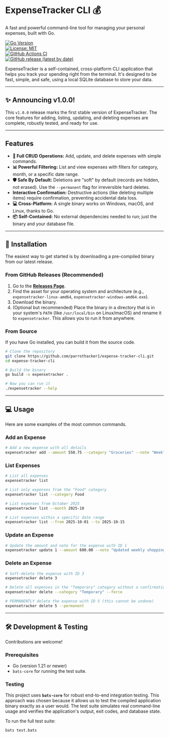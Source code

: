 # ExpenseTracker CLI 💰

A fast and powerful command-line tool for managing your personal expenses, built with Go.

[![Go Version](https://img.shields.io/badge/go-1.21+-00ADD8.svg)](https://golang.org/)  
[![License: MIT](https://img.shields.io/badge/License-MIT-yellow.svg)](https://opensource.org/licenses/MIT)  
[![GitHub Actions CI](https://github.com/parrothacker1/expense-tracker-cli/actions/workflows/release.yml/badge.svg)](https://github.com/parrothacker1/expense-tracker-cli/actions/workflows/release.yml)  
[![GitHub release (latest by date)](https://img.shields.io/github/v/release/parrothacker1/expense-tracker-cli)](https://github.com/parrothacker1/expense-tracker-cli/releases)

ExpenseTracker is a self-contained, cross-platform CLI application that helps you track your spending right from the terminal. It's designed to be fast, simple, and safe, using a local SQLite database to store your data.

---

## ✨ Announcing v1.0.0!

This `v1.0.0` release marks the first stable version of ExpenseTracker. The core features for adding, listing, updating, and deleting expenses are complete, robustly tested, and ready for use.

---

## Features

- **📝 Full CRUD Operations:** Add, update, and delete expenses with simple commands.  
- **📊 Powerful Filtering:** List and view expenses with filters for category, month, or a specific date range.  
- **🛡️ Safe By Default:** Deletions are "soft" by default (records are hidden, not erased). Use the `--permanent` flag for irreversible hard deletes.  
- **Interactive Confirmation:** Destructive actions (like deleting multiple items) require confirmation, preventing accidental data loss.  
- **💻 Cross-Platform:** A single binary works on Windows, macOS, and Linux, thanks to Go.  
- **📦 Self-Contained:** No external dependencies needed to run; just the binary and your database file.  

---

## 🚀 Installation

The easiest way to get started is by downloading a pre-compiled binary from our latest release.

### From GitHub Releases (Recommended)

1. Go to the [**Releases Page**](https://github.com/parrothacker1/expense-tracker-cli/releases/latest).  
2. Find the asset for your operating system and architecture (e.g., `expensetracker-linux-amd64`, `expensetracker-windows-amd64.exe`).  
3. Download the binary.  
4. (Optional but recommended) Place the binary in a directory that is in your system's `PATH` (like `/usr/local/bin` on Linux/macOS) and rename it to `expensetracker`. This allows you to run it from anywhere.  

### From Source

If you have Go installed, you can build it from the source code.

```sh
# Clone the repository
git clone https://github.com/parrothacker1/expense-tracker-cli.git
cd expense-tracker-cli

# Build the binary
go build -o expensetracker .

# Now you can run it
./expensetracker --help
```

---

## 💻 Usage

Here are some examples of the most common commands.

### Add an Expense

```sh
# Add a new expense with all details
expensetracker add --amount 550.75 --category "Groceries" --note "Weekly shopping" --date "2025-10-04"
```

### List Expenses

```sh
# List all expenses
expensetracker list

# List only expenses from the "Food" category
expensetracker list --category Food

# List expenses from October 2025
expensetracker list --month 2025-10

# List expenses within a specific date range
expensetracker list --from 2025-10-01 --to 2025-10-15
```

### Update an Expense

```sh
# Update the amount and note for the expense with ID 1
expensetracker update 1 --amount 600.00 --note "Updated weekly shopping total"
```

### Delete an Expense

```sh
# Soft-delete the expense with ID 3
expensetracker delete 3

# Delete all expenses in the "Temporary" category without a confirmation prompt
expensetracker delete --category "Temporary" --force

# PERMANENTLY delete the expense with ID 5 (this cannot be undone)
expensetracker delete 5 --permanent
```

---

## 🛠️ Development & Testing

Contributions are welcome!

### Prerequisites

- Go (version 1.21 or newer)  
- `bats-core` for running the test suite.  

### Testing

This project uses **`bats-core`** for robust end-to-end integration testing. This approach was chosen because it allows us to test the compiled application binary exactly as a user would. The test suite simulates real command-line usage and verifies the application's output, exit codes, and database state.

To run the full test suite:

```sh
bats test.bats
```

